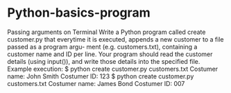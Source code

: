 # Python-basics-program
Passing arguments on Terminal
Write a Python program called create customer.py that everytime it is
executed, appends a new customer to a file passed as a program argu-
ment (e.g. customers.txt), containing a customer name and ID per line.
Your program should read the customer details (using input()), and write
those details into the specified file. Example execution:
$ python create customer.py customers.txt
Costumer name: John Smith
Costumer ID: 123
$ python create customer.py customers.txt
Costumer name: James Bond
Costumer ID: 007
